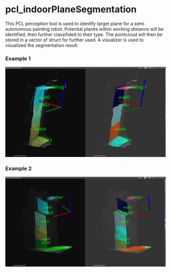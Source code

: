 # pcl_indoorPlaneSegmentation
This PCL perception tool is used to identify target plane for a semi autonomous painting robot. Potential planes within working distance will be identified, then further classifided to their type. The pointcloud will then be stored in a vector of struct for further used. A visualizer is used to visualized the segmentation result. 

### Example 1
![alt text](/documentation/example1.png?)


### Example 2
![alt text](/documentation/example2.png?)

